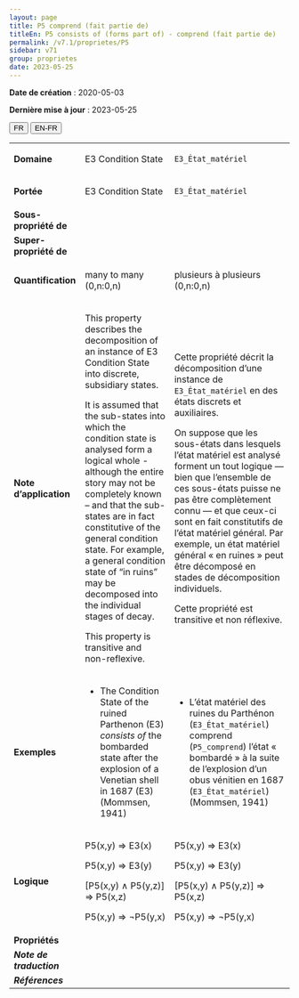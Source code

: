 ```yaml
---
layout: page
title: P5 comprend (fait partie de)
titleEn: P5 consists of (forms part of) - comprend (fait partie de)
permalink: /v7.1/proprietes/P5
sidebar: v71
group: proprietes
date: 2023-05-25
---
```


**Date de création** : 2020-05-03

**Dernière mise à jour** : 2023-05-25

<div class="lang-buttons">
 <button id="fr" class="activate">FR</button>
 <button id="en-fr">EN-FR</button>
</div>

<table>
<tbody>
<tr>
<td><strong>Domaine</strong></td>
<td class="en">
<p>Ε3 Condition State</p>
</td>
<td>
<p><code class="language-plaintext highlighter-rouge">E3_État_matériel</code></p>
</td>
</tr>
<tr>
<td><strong>Portée</strong></td>
<td class="en">
<p>Ε3 Condition State</p>
</td>
<td>
<p><code class="language-plaintext highlighter-rouge">E3_État_matériel</code></p>
</td>
</tr>
<tr>
<td><strong>Sous-propriété de</strong></td>
<td class="en">
</td>
<td>
</td>
</tr>
<tr>
<td><strong>Super-propriété de</strong></td>
<td class="en">
</td>
<td>
</td>
</tr>
<tr>
<td><strong>Quantification</strong></td>
<td class="en">
<p>many to many (0,n:0,n)</p>
</td>
<td>
<p>plusieurs à plusieurs (0,n:0,n)</p>
</td>
</tr>
<tr>
<td><strong>Note d’application</strong></td>
<td class="en">
<p>This property describes the decomposition of an instance of E3 Condition State into discrete, subsidiary states.</p>
<p>It is assumed that the sub-states into which the condition state is analysed form a logical whole - although the entire story may not be completely known – and that the sub-states are in fact constitutive of the general condition state. For example, a general condition state of “in ruins” may be decomposed into the individual stages of decay.</p>
<p>This property is transitive and non-reflexive.</p>
</td>
<td>
<p>Cette propriété décrit la décomposition d’une instance de <code class="language-plaintext highlighter-rouge">E3_État_matériel</code> en des états discrets et auxiliaires.</p>
<p>On suppose que les sous-états dans lesquels l’état matériel est analysé forment un tout logique — bien que l’ensemble de ces sous-états puisse ne pas être complètement connu — et que ceux-ci sont en fait constitutifs de l’état matériel général. Par exemple, un état matériel général « en ruines » peut être décomposé en stades de décomposition individuels. </p>
<p>Cette propriété est transitive et non réflexive. </p>
</td>
</tr>
<tr>
<td><strong>Exemples</strong></td>
<td class="en">
<ul>
<li><p>The Condition State of the ruined Parthenon (E3) <em>consists of</em> the bombarded state after the explosion of a Venetian shell in 1687 (E3) (Mommsen, 1941)</p>
</li>
</ul>
</td>
<td>
<ul>
<li><p>L’état matériel des ruines du Parthénon (<code class="language-plaintext highlighter-rouge">E3_État_matériel</code>) comprend (<code class="language-plaintext highlighter-rouge">P5_comprend</code>) l’état « bombardé » à la suite de l’explosion d’un obus vénitien en 1687 (<code class="language-plaintext highlighter-rouge">E3_État_matériel</code>) (Mommsen, 1941)</p>
</li>
</ul>
</td>
</tr>
<tr>
<td><strong>Logique</strong></td>
<td class="en">
<p>P5(x,y) ⇒ E3(x)</p>
<p>P5(x,y) ⇒ E3(y)</p>
<p>[P5(x,y) ∧ P5(y,z)] ⇒ P5(x,z)</p>
<p>P5(x,y) ⇒ ¬P5(y,x)</p>
</td>
<td>
<p>P5(x,y) ⇒ E3(x)</p>
<p>P5(x,y) ⇒ E3(y)</p>
<p>[P5(x,y) ∧ P5(y,z)] ⇒ P5(x,z)</p>
<p>P5(x,y) ⇒ ¬P5(y,x)</p>
</td>
</tr>
<tr>
<td><strong>Propriétés</strong></td>
<td class="en">
</td>
<td>
</td>
</tr>
<tr>
<td><strong><em>Note de traduction</em></strong></td>
<td colspan="2">
</td>
</tr>
<tr>
<td><strong><em>Références</em></strong></td>
<td colspan="2">
</td>
</tr>
</tbody>
</table>
